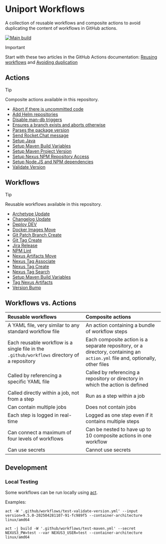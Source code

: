 # Uniport Workflows

A collection of reusable workflows and composite actions to avoid duplicating the content of workflows in GitHub actions.

[![Main build](https://github.com/uniport/workflows/actions/workflows/main.yml/badge.svg)](https://github.com/uniport/workflows/actions/workflows/main.yml)

> [!IMPORTANT]  
> Start with these two articles in the GitHub Actions documentation: [Reusing workflows](https://docs.github.com/en/actions/sharing-automations/reusing-workflows) and [Avoiding duplication](https://docs.github.com/en/actions/sharing-automations/avoiding-duplication)

## Actions

> [!TIP]
> Composite actions available in this repository.

- [Abort if there is uncommitted code](./.github/actions/check-uncommitted-code)
- [Add Helm repositories](./.github/actions/add-helm-repositories)
- [Disable man-db triggers](./.github/actions/disable-man-db-triggers)
- [Ensures a branch exists and aborts otherwise](./.github/actions/ensure-branch)
- [Parses the package version](./.github/actions/parse-version)
- [Send Rocket.Chat message](./.github/actions/send-rocket-chat-message)
- [Setup Java](./.github/actions/setup-java)
- [Setup Maven Build Variables](./.github/actions/setup-maven-build-variables)
- [Setup Maven Project Version](./.github/actions/set-maven-project-version)
- [Setup Nexus NPM Repository Access](./.github/actions/setup-npm-nexus-access)
- [Setup Node.JS and NPM dependencies](./.github/actions/setup-node-and-dependencies)
- [Validate Version](./.github/actions/validate-version)

## Workflows

> [!TIP]
> Reusable workflows available in this repository.

- [Archetype Update](./.github/workflows/update-archetype.yml)
- [Changelog Update](./.github/workflows/changelog-update.yml)
- [Deploy DEV](./.github/workflows/deploy-dev.yml)
- [Docker Images Move](./.github/workflows/docker-images-move.yml)
- [Git Patch Branch Create](./.github/workflows/git-parch-branch-create.yml)
- [Git Tag Create](./.github/workflows/git-tag.yml)
- [Jira Release](./.github/workflows/jira-release.yml)
- [NPM Lint](./.github/workflows/npm-lint.yml)
- [Nexus Artifacts Move](./.github/workflows/move-nexus-artifacts.yml)
- [Nexus Tag Associate](./.github/workflows/nexus-tag-associate.yml)
- [Nexus Tag Create](./.github/workflows/nexus-tag-create.yml)
- [Nexus Tag Search](./.github/workflows/nexus-tag-search.yml)
- [Setup Maven Build Variables](./.github/workflows/setup-maven-build-variables.yml)
- [Tag Nexus Artifacts](./.github/workflows/nexus-tag-search.yml)
- [Version Bump](./.github/workflows/version-bump.yml)

## Workflows vs. Actions

| Reusable workflows                                                                           | Composite actions                                                                                                            |
| :------------------------------------------------------------------------------------------- | :--------------------------------------------------------------------------------------------------------------------------- |
| A YAML file, very similar to any standard workflow file                                      | An action containing a bundle of workflow steps                                                                              |
| Each reusable workflow is a single file in the `.github/workflows` directory of a repository | Each composite action is a separate repository, or a directory, containing an `action.yml` file and, optionally, other files |
| Called by referencing a specific YAML file                                                   | Called by referencing a repository or directory in which the action is defined                                               |
| Called directly within a job, not from a step                                                | Run as a step within a job                                                                                                   |
| Can contain multiple jobs                                                                    | Does not contain jobs                                                                                                        |
| Each step is logged in real-time                                                             | Logged as one step even if it contains multiple steps                                                                        |
| Can connect a maximum of four levels of workflows                                            | Can be nested to have up to 10 composite actions in one workflow                                                             |
| Can use secrets                                                                              | Cannot use secrets                                                                                                           |

## Development

### Local Testing

Some workflows can be run locally using [act](https://github.com/nektos/act).

Examples:

    act -W '.github/workflows/test-validate-version.yml' --input version=9.5.0-202504281107-91-fc989f5 --container-architecture linux/amd64

    act -j build -W '.github/workflows/test-maven.yml' --secret NEXUS3_PW=test --var NEXUS3_USER=test --container-architecture linux/amd64
